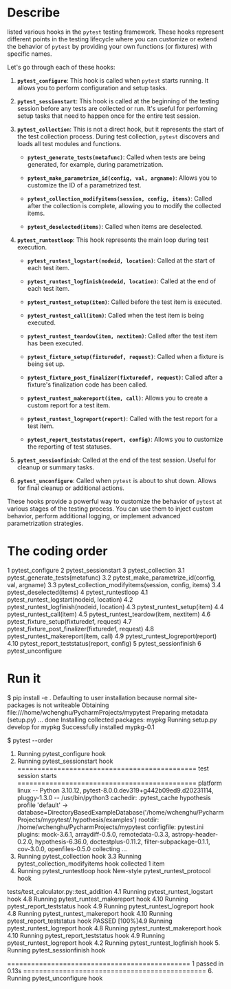 # Describe
listed various hooks in the `pytest` testing framework. These hooks represent different points in the testing lifecycle where you can customize or extend the behavior of `pytest` by providing your own functions (or fixtures) with specific names.

Let's go through each of these hooks:

1. **`pytest_configure`**: This hook is called when `pytest` starts running. It allows you to perform configuration and setup tasks.

2. **`pytest_sessionstart`**: This hook is called at the beginning of the testing session before any tests are collected or run. It's useful for performing setup tasks that need to happen once for the entire test session.

3. **`pytest_collection`**: This is not a direct hook, but it represents the start of the test collection process. During test collection, `pytest` discovers and loads all test modules and functions.

   - **`pytest_generate_tests(metafunc)`**: Called when tests are being generated, for example, during parametrization.

   - **`pytest_make_parametrize_id(config, val, argname)`**: Allows you to customize the ID of a parametrized test.

   - **`pytest_collection_modifyitems(session, config, items)`**: Called after the collection is complete, allowing you to modify the collected items.

   - **`pytest_deselected(items)`**: Called when items are deselected.

4. **`pytest_runtestloop`**: This hook represents the main loop during test execution.

   - **`pytest_runtest_logstart(nodeid, location)`**: Called at the start of each test item.

   - **`pytest_runtest_logfinish(nodeid, location)`**: Called at the end of each test item.

   - **`pytest_runtest_setup(item)`**: Called before the test item is executed.

   - **`pytest_runtest_call(item)`**: Called when the test item is being executed.

   - **`pytest_runtest_teardow(item, nextitem)`**: Called after the test item has been executed.

   - **`pytest_fixture_setup(fixturedef, request)`**: Called when a fixture is being set up.

   - **`pytest_fixture_post_finalizer(fixturedef, request)`**: Called after a fixture's finalization code has been called.

   - **`pytest_runtest_makereport(item, call)`**: Allows you to create a custom report for a test item.

   - **`pytest_runtest_logreport(report)`**: Called with the test report for a test item.

   - **`pytest_report_teststatus(report, config)`**: Allows you to customize the reporting of test statuses.

5. **`pytest_sessionfinish`**: Called at the end of the test session. Useful for cleanup or summary tasks.

6. **`pytest_unconfigure`**: Called when `pytest` is about to shut down. Allows for final cleanup or additional actions.

These hooks provide a powerful way to customize the behavior of `pytest` at various stages of the testing process. You can use them to inject custom behavior, perform additional logging, or implement advanced parametrization strategies.
# The coding order
1 pytest_configure 
2 pytest_sessionstart 
3 pytest_collection 
3.1 pytest_generate_tests(metafunc)
3.2 pytest_make_parametrize_id(config, val, argname) 
3.3 pytest_collection_modifyitems(session, config, items) 
3.4 pytest_deselected(items) 
4 pytest_runtestloop 
4.1 pytest_runtest_logstart(nodeid, location) 
4.2 pytest_runtest_logfinish(nodeid, location) 
4.3 pytest_runtest_setup(item) 
4.4 pytest_runtest_call(item)
4.5 pytest_runtest_teardow(item, nextitem) 
4.6 pytest_fixture_setup(fixturedef, request) 
4.7 pytest_fixture_post_finalizer(fixturedef, request) 
4.8 pytest_runtest_makereport(item, call) 
4.9 pytest_runtest_logreport(report) 
4.10 pytest_report_teststatus(report, config) 
5 pytest_sessionfinish
6 pytest_unconfigure
# Run it
$ pip install -e .
Defaulting to user installation because normal site-packages is not writeable
Obtaining file:///home/wchenghu/PycharmProjects/mypytest
  Preparing metadata (setup.py) ... done
Installing collected packages: mypkg
  Running setup.py develop for mypkg
Successfully installed mypkg-0.1

$ pytest --order
1. Running pytest_configure hook
2. Running pytest_sessionstart hook
============================================= test session starts =============================================
platform linux -- Python 3.10.12, pytest-8.0.0.dev319+g442b09ed9.d20231114, pluggy-1.3.0 -- /usr/bin/python3
cachedir: .pytest_cache
hypothesis profile 'default' -> database=DirectoryBasedExampleDatabase('/home/wchenghu/PycharmProjects/mypytest/.hypothesis/examples')
rootdir: /home/wchenghu/PycharmProjects/mypytest
configfile: pytest.ini
plugins: mock-3.6.1, arraydiff-0.5.0, remotedata-0.3.3, astropy-header-0.2.0, hypothesis-6.36.0, doctestplus-0.11.2, filter-subpackage-0.1.1, cov-3.0.0, openfiles-0.5.0
collecting ...
3. Running pytest_collection hook
3.3 Running pytest_collection_modifyitems hook
collected 1 item                                                                                              
4. Running pytest_runtestloop hook
New-style pytest_runtest_protocol hook

tests/test_calculator.py::test_addition 4.1 Running pytest_runtest_logstart hook
4.8 Running pytest_runtest_makereport hook
4.10 Running pytest_report_teststatus hook
4.9 Running pytest_runtest_logreport hook
4.8 Running pytest_runtest_makereport hook
4.10 Running pytest_report_teststatus hook
PASSED                                                          [100%]4.9 Running pytest_runtest_logreport hook
4.8 Running pytest_runtest_makereport hook
4.10 Running pytest_report_teststatus hook
4.9 Running pytest_runtest_logreport hook
4.2 Running pytest_runtest_logfinish hook
5. Running pytest_sessionfinish hook


============================================== 1 passed in 0.13s ==============================================
6. Running pytest_unconfigure hook

